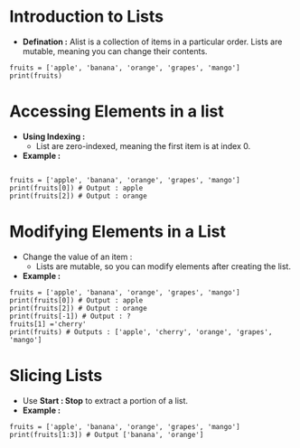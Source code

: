 # Introduction to Lists 
- **Defination :** Alist is a collection of items in a particular order. Lists are mutable, meaning you can change their contents.
```
fruits = ['apple', 'banana', 'orange', 'grapes', 'mango']
print(fruits)
```

# Accessing Elements in a list
- **Using Indexing :**
  - List are zero-indexed, meaning the first item is at index 0.
- **Example :**
```

fruits = ['apple', 'banana', 'orange', 'grapes', 'mango']
print(fruits[0]) # Output : apple
print(fruits[2]) # Output : orange
```

# Modifying Elements in a List
- Change the value of an item :
  - Lists are mutable, so you can modify elements after creating the list.
- **Example :**
```
fruits = ['apple', 'banana', 'orange', 'grapes', 'mango']
print(fruits[0]) # Output : apple
print(fruits[2]) # Output : orange
print(fruits[-1]) # Output : ?
fruits[1] ='cherry'
print(fruits) # Outputs : ['apple', 'cherry', 'orange', 'grapes', 'mango'] 
```

# Slicing Lists
- Use **Start : Stop** to extract a portion of a list.
- **Example :**
```
fruits = ['apple', 'banana', 'orange', 'grapes', 'mango']
print(fruits[1:3]) # Output ['banana', 'orange']
```
